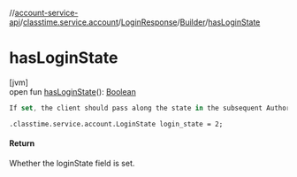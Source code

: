 //[account-service-api](../../../../index.md)/[classtime.service.account](../../index.md)/[LoginResponse](../index.md)/[Builder](index.md)/[hasLoginState](has-login-state.md)

# hasLoginState

[jvm]\
open fun [hasLoginState](has-login-state.md)(): [Boolean](https://kotlinlang.org/api/latest/jvm/stdlib/kotlin/-boolean/index.html)

```kotlin
If set, the client should pass along the state in the subsequent AuthorizationRequest.

```
`.classtime.service.account.LoginState login_state = 2;`

#### Return

Whether the loginState field is set.
